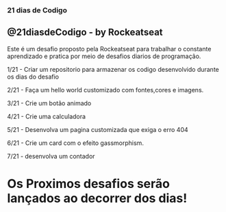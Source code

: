 ### 21 dias de Codigo
## @21diasdeCodigo - by Rockeatseat

Este é um desafio proposto pela Rockeatseat para trabalhar o constante aprendizado e pratica por meio de desafios diarios de programação.

 1/21 - Criar um repositorio para armazenar os codigo desenvolvido durante os dias do desafio

 2/21 - Faça um hello world customizado com fontes,cores e imagens.

 3/21 - Crie um botão animado

 4/21 - Crie uma calculadora

 5/21 - Desenvolva um pagina customizada que exiga o erro 404

 6/21 - Crie um card com o efeito gassmorphism.

 7/21 -  desenvolva um contador

 # Os Proximos desafios serão lançados ao decorrer dos dias!